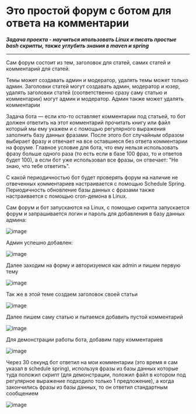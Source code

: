 # Это простой форум с ботом для ответа на комментарии

***Задача проекта - научиться ипользовать Linux и писать простые bash скрипты, также углубить знания в maven и spring***
____
Сам форум состоит из тем, заголовок для статей, самих статей и комментарий для статей.

Темы может создавать админ и модератор, удалять темы может только админ.
Заголовки статей могут создавать админ, модератор и юзер, удалять заголовки статей (соответственно сразу саму статью и комментарии) могут админ и модератор.
Админ также может удалять комментарии

Задача бота — если кто-то оставляет комментарии под статьей, то бот должен ответить на этот комментарий
прочитать книгу или файл который мы ему укажем и с помощью регулярного выражения заполнить базу данных фразами.
После этого бот случайным образом выбирает фразу и отвечает на все оставшиеся без ответа комментарии на форуме. Главное условие для бота, что ему нельзя использовать фразу больше одного раза (то есть если в базе 100 фраз, то и ответов будет 100), а если бот уже использовал все фразы, он отвечает: "Не знаю, что тебе ответить".

С какой периодичностью бот будет проверять форум на наличие не отвеченных комментариев настраивается с помощью Schedule Spring. Периодичность обновление базы данных с фразами также настраивается с помощью cron-демона в Linux.

Сам форум и бот запускаются на Linux, с помощью скрипта запускается форум и запрашивается логин и пароль для добавления в базу данных админа:

![image](https://user-images.githubusercontent.com/92450565/158563307-dae07600-d3c7-4ed4-806e-61e3265958b7.png)

Админ успешно добавлен:

![image](https://user-images.githubusercontent.com/92450565/158566051-c31e1f5a-cb0e-4682-8b30-33747680b8a7.png)

Далее заходим на форму и авторизуемся как admin и пишем первую тему

![image](https://user-images.githubusercontent.com/92450565/158567187-230c637f-4804-48cb-b543-fae60ddbb57a.png)

Так же в этой теме создаем заголовок своей статьи

![image](https://user-images.githubusercontent.com/92450565/158567378-381d862e-48cd-4008-9ccf-6c2f33818040.png)

Далее пишем саму статью и пытаемся добавить пустой комментарий

![image](https://user-images.githubusercontent.com/92450565/158567590-3644925a-25d6-4153-8ece-f86a93556c1b.png)

Для демонстрации работы бота, добавим пару комментариев

![image](https://user-images.githubusercontent.com/92450565/158568011-98740719-64cd-41d7-a8a8-9debabda9882.png)

Через 30 секунд бот ответил на мои комментарии (это время я сам указал в schedule spring), используя фразы из базы данных которые туда положил скрипт (для демонстрации, положил файл в котором под регулярное выражение подходило только 1 предложение), а когда закончились фразы из базы данных, то он ответил стандартным сообщением

![image](https://user-images.githubusercontent.com/92450565/158570025-10930f21-190f-4fcd-9d43-abde76e37bf7.png)
